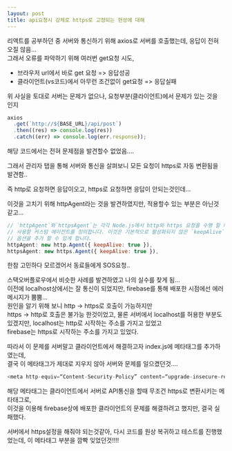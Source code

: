 ```yaml
---
layout: post
title: api요청시 강제로 https로 고정되는 현상에 대해
---
```


리액트를 공부하던 중 서버와 통신하기 위해 axios로 서버를 호출했는데, 응답이 전혀 오질 않음...  
그래서 오류를 파악하기 위해 여러번 get요청 시도,

- 브라우저 url에서 바로 get 요청 => 응답성공
- 클라이언트(vs코드)에서 아무런 조건없이 get요청 => 응답실패

위 사실을 토대로 서버는 문제가 없으나, 요청부분(클라이언트)에서 문제가 있는 것을 인지

```javascript
axios
  .get(`http://${BASE_URL}/api/post`)
  .then((res) => console.log(res))
  .catch((err) => console.log(err.response));
```

해당 코드에서는 전혀 문제점을 발견할수 없었음....

그래서 관리자 탭을 통해 서버와 통신을 살펴보니 모든 요청이 https로 자동 변환됨을 발견함..

즉 http로 요청하면 응답이오고, https로 요청하면 응답이 안되는것인데...

이것을 고치기 위해 httpAgent라는 것을 발견하였지만, 적용할수 있는 부분은 아닌것 같고...

```javascript
// `httpAgent`와`httpsAgent`는 각각 Node.js에서 http와 https 요청을 수행 할 때
// 사용할 커스텀 에이전트를 정의합니다. 이것은 기본적으로 활성화되지 않은 `keepAlive`와 같은
// 옵션을 추가 할 수 있게 합니다.
httpAgent: new http.Agent({ keepAlive: true }),
httpsAgent: new https.Agent({ keepAlive: true }),
```

한참 고민하다 모르겠어서 동료들에게 SOS요청..

스택오버플로우에서 비슷한 사례를 발견하였고 나의 실수를 찾게 됨...  
이전에 localhost상에서는 잘 통신이 되었지만, firebase를 통해 배포한 시점에선 에러메시지가 뿜뿜...  
원인을 알기 위해 보니 http -> https로 호출이 가능하지만  
https -> http로 호출은 불가능 한것이었고, 물론 서버에서 localhost를 허용한 부분도 있겠지만,
localhost는 http로 시작하는 주소를 가지고 있었고  
firebase는 https로 시작하는 주소를 가지고 있었다.

따라서 이 문제를 서버말고 클라이언트에서 해결하고자 index.js에 메타태그를 추가하였는데,  
결국 이 메타태그가 제대로 지우지 않아 서버와 문제를 일으켰던것....

```javascript
<meta http-equiv=“Content-Security-Policy” content=“upgrade-insecure-requests”/>
```

해당 메타태그는 클라이언트에서 서버로 API통신을 할때 무조건 https로 변환시키는 메타태그로,  
이것을 이용해 firebase상에 배포한 클라이언트의 문제를 해결하려고 했지만, 결국 실패했다.

서버에서 https설정을 해줘야 되는것같아, 다시 코드를 원상 복귀하고 테스트를 진행했었는데, 이 메타태그 부분을 깜빡 잊었던것!!!!
